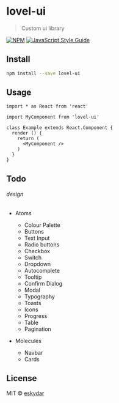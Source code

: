 # lovel-ui

> Custom ui library

[![NPM](https://img.shields.io/npm/v/lovel-ui.svg)](https://www.npmjs.com/package/lovel-ui) [![JavaScript Style Guide](https://img.shields.io/badge/code_style-standard-brightgreen.svg)](https://standardjs.com)

## Install

```bash
npm install --save lovel-ui
```

## Usage

```tsx
import * as React from 'react'

import MyComponent from 'lovel-ui'

class Example extends React.Component {
  render () {
    return (
      <MyComponent />
    )
  }
}
```

## Todo

###### design
* Atoms
  * Colour Palette
  * Buttons
  * Text Input
  * Radio buttons
  * Checkbox
  * Switch
  * Dropdown
  * Autocomplete
  * Tooltip
  * Confirm Dialog
  * Modal
  * Typography
  * Toasts
  * Icons
  * Progress
  * Table
  * Pagination

* Molecules
  * Navbar
  * Cards


## License

MIT © [eskydar](https://github.com/eskydar)
